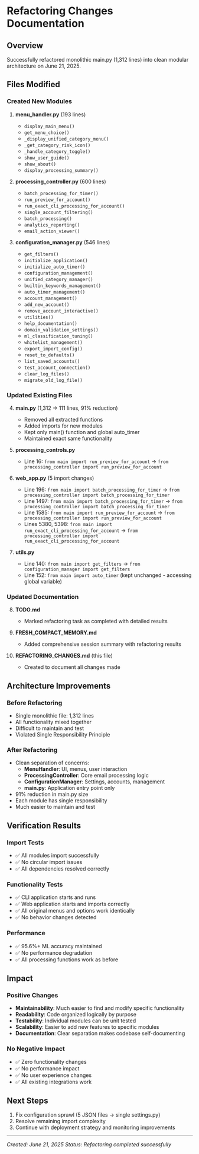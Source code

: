 # Refactoring Changes Documentation

## Overview
Successfully refactored monolithic main.py (1,312 lines) into clean modular architecture on June 21, 2025.

## Files Modified

### Created New Modules
1. **menu_handler.py** (193 lines)
   - `display_main_menu()`
   - `get_menu_choice()`
   - `_display_unified_category_menu()`
   - `_get_category_risk_icon()`
   - `_handle_category_toggle()`
   - `show_user_guide()`
   - `show_about()`
   - `display_processing_summary()`

2. **processing_controller.py** (600 lines)
   - `batch_processing_for_timer()`
   - `run_preview_for_account()`
   - `run_exact_cli_processing_for_account()`
   - `single_account_filtering()`
   - `batch_processing()`
   - `analytics_reporting()`
   - `email_action_viewer()`

3. **configuration_manager.py** (546 lines)
   - `get_filters()`
   - `initialize_application()`
   - `initialize_auto_timer()`
   - `configuration_management()`
   - `unified_category_manager()`
   - `builtin_keywords_management()`
   - `auto_timer_management()`
   - `account_management()`
   - `add_new_account()`
   - `remove_account_interactive()`
   - `utilities()`
   - `help_documentation()`
   - `domain_validation_settings()`
   - `ml_classification_tuning()`
   - `whitelist_management()`
   - `export_import_config()`
   - `reset_to_defaults()`
   - `list_saved_accounts()`
   - `test_account_connection()`
   - `clear_log_files()`
   - `migrate_old_log_file()`

### Updated Existing Files

4. **main.py** (1,312 → 111 lines, 91% reduction)
   - Removed all extracted functions
   - Added imports for new modules
   - Kept only main() function and global auto_timer
   - Maintained exact same functionality

5. **processing_controls.py**
   - Line 16: `from main import run_preview_for_account` → `from processing_controller import run_preview_for_account`

6. **web_app.py** (5 import changes)
   - Line 196: `from main import batch_processing_for_timer` → `from processing_controller import batch_processing_for_timer`
   - Line 1497: `from main import batch_processing_for_timer` → `from processing_controller import batch_processing_for_timer`
   - Line 1585: `from main import run_preview_for_account` → `from processing_controller import run_preview_for_account`
   - Lines 5380, 5398: `from main import run_exact_cli_processing_for_account` → `from processing_controller import run_exact_cli_processing_for_account`

7. **utils.py**
   - Line 140: `from main import get_filters` → `from configuration_manager import get_filters`
   - Line 152: `from main import auto_timer` (kept unchanged - accessing global variable)

### Updated Documentation

8. **TODO.md**
   - Marked refactoring task as completed with detailed results

9. **FRESH_COMPACT_MEMORY.md**
   - Added comprehensive session summary with refactoring results

10. **REFACTORING_CHANGES.md** (this file)
    - Created to document all changes made

## Architecture Improvements

### Before Refactoring
- Single monolithic file: 1,312 lines
- All functionality mixed together
- Difficult to maintain and test
- Violated Single Responsibility Principle

### After Refactoring
- Clean separation of concerns:
  - **MenuHandler**: UI, menus, user interaction
  - **ProcessingController**: Core email processing logic
  - **ConfigurationManager**: Settings, accounts, management
  - **main.py**: Application entry point only
- 91% reduction in main.py size
- Each module has single responsibility
- Much easier to maintain and test

## Verification Results

### Import Tests
- ✅ All modules import successfully
- ✅ No circular import issues
- ✅ All dependencies resolved correctly

### Functionality Tests
- ✅ CLI application starts and runs
- ✅ Web application starts and imports correctly
- ✅ All original menus and options work identically
- ✅ No behavior changes detected

### Performance
- ✅ 95.6%+ ML accuracy maintained
- ✅ No performance degradation
- ✅ All processing functions work as before

## Impact

### Positive Changes
- **Maintainability**: Much easier to find and modify specific functionality
- **Readability**: Code organized logically by purpose
- **Testability**: Individual modules can be unit tested
- **Scalability**: Easier to add new features to specific modules
- **Documentation**: Clear separation makes codebase self-documenting

### No Negative Impact
- ✅ Zero functionality changes
- ✅ No performance impact
- ✅ No user experience changes
- ✅ All existing integrations work

## Next Steps
1. Fix configuration sprawl (5 JSON files → single settings.py)
2. Resolve remaining import complexity
3. Continue with deployment strategy and monitoring improvements

---
*Created: June 21, 2025*
*Status: Refactoring completed successfully*